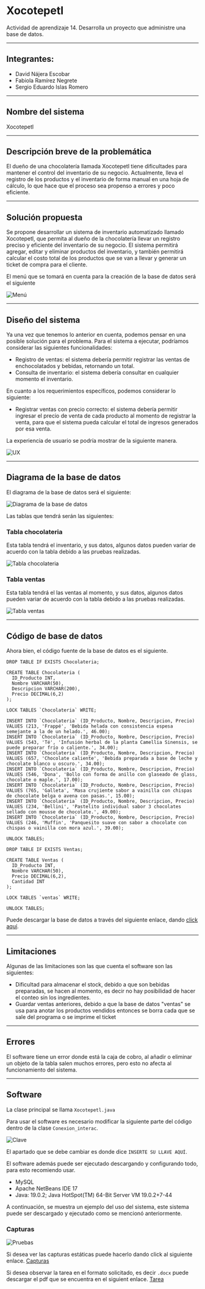 # Xocotepetl
Actividad de aprendizaje 14. Desarrolla un proyecto que administre una base de datos.

---

##  Integrantes: 
+ David Nájera Escobar    
+ Fabiola Ramírez Negrete
+ Sergio Eduardo Islas Romero     

---

## Nombre del sistema

Xocotepetl

---

## Descripción breve de la problemática

El dueño de una chocolatería llamada Xocotepetl tiene dificultades para mantener el control del inventario de su negocio. Actualmente, lleva el registro de los productos y el inventario de forma manual en una hoja de cálculo, lo que hace que el proceso sea propenso a errores y poco eficiente.

---

## Solución propuesta

Se propone desarrollar un sistema de inventario automatizado llamado Xocotepetl, que permita al dueño de la chocolatería llevar un registro preciso y eficiente del inventario de su negocio. El sistema permitirá agregar, editar y eliminar productos del inventario, y también permitirá calcular el costo total de los productos que se van a llevar y generar un ticket de compra para el cliente.

El menú que se tomará en cuenta para la creación de la base de datos será el siguiente

![Menú](https://github.com/davi3004/Xocotepetl/blob/main/imgs/Men%C3%BA.jpg)

---

## Diseño del sistema

Ya una vez que tenemos lo anterior en cuenta, podemos pensar en una posible solución para el problema. Para el sistema a ejecutar, podríamos considerar las siguientes funcionalidades:

+ Registro de ventas: el sistema debería permitir registrar las ventas de enchocolatados y bebidas, retornando un total.
+ Consulta de inventario: el sistema debería consultar en cualquier momento el inventario.

En cuanto a los requerimientos específicos, podemos considerar lo siguiente:

+ Registrar ventas con precio correcto: el sistema debería permitir ingresar el precio de venta de cada producto al momento de registrar la venta, para que el sistema pueda calcular el total de ingresos generados por esa venta.

La experiencia de usuario se podría mostrar de la siguiente manera.

![UX](https://github.com/davi3004/Xocotepetl/blob/main/imgs/ux.png)

---

## Diagrama de la base de datos

El diagrama de la base de datos será el siguiente: 

![Diagrama de la base de datos](https://github.com/davi3004/Xocotepetl/blob/main/imgs/diagrama%20de%20base%20de%20datos.jpg)

Las tablas que tendrá serán las siguientes:

### Tabla chocolateria

Esta tabla tendrá el inventario, y sus datos, algunos datos pueden variar de acuerdo con la tabla debido a las pruebas realizadas.

![Tabla chocolateria](https://github.com/davi3004/Xocotepetl/blob/main/imgs/chcolater%C3%ADa%20tabla.jpg)

### Tabla ventas

Esta tabla tendrá el las ventas al momento, y sus datos, algunos datos pueden variar de acuerdo con la tabla debido a las pruebas realizadas.

![Tabla ventas](https://github.com/davi3004/Xocotepetl/blob/main/imgs/ventas%20tabla.jpg)

---

## Código de base de datos

Ahora bien, el código fuente de la base de datos es el siguiente.

```
DROP TABLE IF EXISTS Chocolateria;

CREATE TABLE Chocolateria (
  ID_Producto INT,
  Nombre VARCHAR(50),
  Descripcion VARCHAR(200),
  Precio DECIMAL(6,2)
);

LOCK TABLES `Chocolateria` WRITE;

INSERT INTO `Chocolateria` (ID_Producto, Nombre, Descripcion, Precio) VALUES (213, 'Frappé', 'Bebida helada con consistencia espesa semejante a la de un helado.', 46.00);
INSERT INTO `Chocolateria` (ID_Producto, Nombre, Descripcion, Precio) VALUES (543, 'Té', 'Infusión herbal de la planta Camellia Sinensis, se puede preparar frío o caliente.', 34.00);
INSERT INTO `Chocolateria` (ID_Producto, Nombre, Descripcion, Precio) VALUES (657, 'Chocolate caliente', 'Bebida preparada a base de leche y chocolate blanco u oscuro.', 34.00);
INSERT INTO `Chocolateria` (ID_Producto, Nombre, Descripcion, Precio) VALUES (546, 'Dona', 'Bollo con forma de anillo con glaseado de glass, chocolate o maple.', 17.00);
INSERT INTO `Chocolateria` (ID_Producto, Nombre, Descripcion, Precio) VALUES (765, 'Galleta', 'Masa crujiente sabor a vainilla con chispas de chocolate belga o avena con pasas.', 15.00);
INSERT INTO `Chocolateria` (ID_Producto, Nombre, Descripcion, Precio) VALUES (234, 'Bellini', 'Pastelito individual sabor 3 chocolates sellado con mousse de chocolate.', 49.00);
INSERT INTO `Chocolateria` (ID_Producto, Nombre, Descripcion, Precio) VALUES (246, 'Muffin', 'Panquesito suave con sabor a chocolate con chispas o vainilla con mora azul.', 39.00);

UNLOCK TABLES;

DROP TABLE IF EXISTS Ventas;

CREATE TABLE Ventas (
  ID_Producto INT,
  Nombre VARCHAR(50),
  Precio DECIMAL(6,2),
  Cantidad INT
);

LOCK TABLES `ventas` WRITE;

UNLOCK TABLES;
```
Puede descargar la base de datos a través del siguiente enlace, dando [click aquí](https://github.com/davi3004/Xocotepetl/blob/main/chocolateria.sql).

---

## Limitaciones

Algunas de las limitaciones son las que cuenta el software son las siguientes:
+ Dificultad para almacenar el stock, debido a que son bebidas preparadas, se hacen al momento, es decir no hay posibilidad de hacer el conteo sin los ingredientes.
+ Guardar ventas anteriores, debido a que la base de datos "ventas" se usa para anotar los productos vendidos entonces se borra cada que se sale del programa o se 
imprime el ticket

---
## Errores

El software tiene un error donde está la caja de cobro, al añadir o eliminar un objeto de la tabla salen muchos errores, pero esto no afecta al funcionamiento del sistema. 

---

## Software

La clase principal se llama `Xocotepetl.java`

Para usar el software es necesario modificar la siguiente parte del código dentro de la clase `Conexion_interac`.

![Clave](https://github.com/davi3004/Xocotepetl/blob/main/imgs/%C3%ADndice.jpeg)

El apartado que se debe cambiar es donde dice `INSERTE SU LLAVE AQUÍ`.

El software además puede ser ejecutado descargando y configurando todo, para esto recomiendo usar.

+ MySQL
+ Apache NetBeans IDE 17
+ Java: 19.0.2; Java HotSpot(TM) 64-Bit Server VM 19.0.2+7-44

A continuación, se muestra un ejemplo del uso del sistema, este sistema puede ser descargado y ejecutado como se mencionó anteriormente.

### Capturas

![Pruebas](https://github.com/davi3004/Xocotepetl/blob/main/imgs/2023-03-13%2019-53-43.gif)

Si desea ver las capturas estáticas puede hacerlo dando click al siguiente enlace.
[Capturas](https://github.com/davi3004/Xocotepetl/blob/main/imgs/Capturas.pdf)

Si desea observar la tarea en el formato solicitado, es decir `.docx` puede descargar el pdf que se encuentra en el siguient enlace.
[Tarea](https://github.com/davi3004/Xocotepetl/blob/main/imgs/Actividad%20de%20aprendizaje%2014%20Desarrolla%20un%20proyecto%20que%20administre%20una%20base%20de%20datos.docx)
